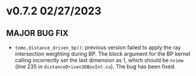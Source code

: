 # v0.7.2 02/27/2023

## MAJOR BUG FIX
- `tomo.distance_driven_bp()`: previous version failed to apply the ray intersection weighting during BP. The block argument for the BP kernel calling incorrectly set the last dimension as 1, which should be `nview` (line 235 in `distanceDriven3DBoxInt.cu`). The bug has been fixed.